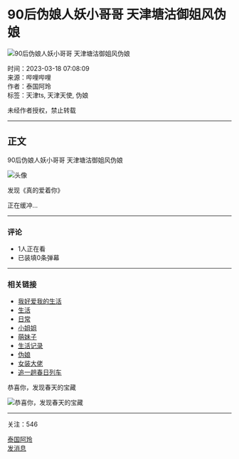 # 90后伪娘人妖小哥哥 天津塘沽御姐风伪娘

![90后伪娘人妖小哥哥 天津塘沽御姐风伪娘](//i1.hdslb.com/bfs/archive/54e03641220304b9cd5d3a382d65256729e44499.jpg@518w_290h_1c_!web-video-share-cover.webp)

时间：2023-03-18 07:08:09  
来源：哔哩哔哩  
作者：泰国阿玲  
标签：天津ts, 天津天使, 伪娘  

未经作者授权，禁止转载

---

## 正文

90后伪娘人妖小哥哥 天津塘沽御姐风伪娘

![头像](//i0.hdslb.com/bfs/face/cdddec87aa37f505a179a7a8310d8e84c0868d05.jpg@96w.webp)

发现《真的爱着你》

正在缓冲...

---

### 评论

- 1人正在看
- 已装填0条弹幕

---

### 相关链接

- [我好爱我的生活](https://m.bilibili.com/topic-detail?topic_id=63262&topic_name=%E6%88%91%E5%A5%BD%E7%88%B1%E6%88%91%E7%9A%84%E7%94%9F%E6%B4%BB&spm_id_from=333.788.top.function_card.click "我好爱我的生活")
- [生活](//www.bilibili.com/v/life)
- [日常](//www.bilibili.com/v/life/daily)
- [小姐姐](//search.bilibili.com/all?keyword=%E5%B0%8F%E5%A7%90%E5%A7%90&from_source=video_tag)
- [萌妹子](//search.bilibili.com/all?keyword=%E8%90%8C%E5%A6%B9%E5%AD%90&from_source=video_tag)
- [生活记录](//search.bilibili.com/all?keyword=%E7%94%9F%E6%B4%BB%E8%AE%B0%E5%BD%95&from_source=video_tag)
- [伪娘](//search.bilibili.com/all?keyword=%E4%BC%AA%E5%A8%98&from_source=video_tag)
- [女装大佬](//search.bilibili.com/all?keyword=%E5%A5%B3%E8%A3%85%E5%A4%A7%E4%BD%AC&from_source=video_tag)
- [追一趟春日列车](//search.bilibili.com/all?keyword=%E8%BF%BD%E4%B8%80%E8%B6%9F%E6%98%A5%E6%97%A5%E5%88%97%E8%BD%A6&from_source=video_tag)

恭喜你，发现春天的宝藏

![恭喜你，发现春天的宝藏](//i0.hdslb.com/bfs/activity-plat/6092f35a00a8b8d0c5e05eb0db29ed1426fbd7df.jpg@640w_200h_!web-video-activity-cover.webp)

---

关注：546

[泰国阿玲](//space.bilibili.com/243658920)  
[发消息](//message.bilibili.com/#whisper/mid243658920)
<!-- tcd_original_link https://www.bilibili.com/video/av866200661 -->
